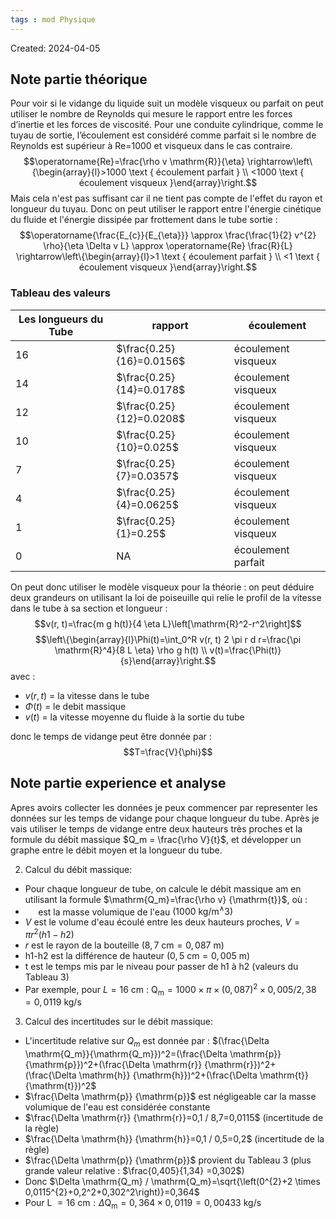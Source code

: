 ```yaml
---
tags : mod Physique
---
```

Created: 2024-04-05

## Note partie théorique
Pour voir si le vidange du liquide suit un modèle visqueux ou parfait on peut utiliser le nombre de Reynolds qui mesure le rapport entre les forces d’inertie et les forces de viscosité. Pour une conduite cylindrique, comme le tuyau de sortie, l’écoulement est considéré comme parfait si le nombre de Reynolds est supérieur à Re=1000 et visqueux dans le cas contraire. 
$$\operatorname{Re}=\frac{\rho v \mathrm{R}}{\eta} \rightarrow\left\{\begin{array}{l}>1000 \text { écoulement parfait } \\ <1000 \text { écoulement visqueux }\end{array}\right.$$
Mais cela n'est pas suffisant car il ne tient pas compte de l'effet du rayon et longueur du tuyau. Donc on peut utiliser le rapport entre l'énergie cinétique du fluide et l'énergie dissipée par frottement dans le tube sortie : 
$$\operatorname{\frac{E_{c}}{E_{\eta}}} \approx \frac{\frac{1}{2} v^{2} \rho}{\eta \Delta v L} \approx \operatorname{Re} \frac{R}{L} \rightarrow\left\{\begin{array}{l}>1 \text { écoulement parfait } \\ <1 \text { écoulement visqueux }\end{array}\right.$$
### Tableau des valeurs
| Les longueurs du Tube | rapport | écoulement |
| ---- | ---- | ---- |
| 16 | $\frac{0.25}{16}=0.0156$ | écoulement visqueux |
| 14 | $\frac{0.25}{14}=0.0178$ | écoulement visqueux |
| 12 | $\frac{0.25}{12}=0.0208$ | écoulement visqueux |
| 10 | $\frac{0.25}{10}=0.025$ | écoulement visqueux |
| 7 | $\frac{0.25}{7}=0.0357$ | écoulement visqueux |
| 4 | $\frac{0.25}{4}=0.0625$ | écoulement visqueux |
| 1 | $\frac{0.25}{1}=0.25$ | écoulement visqueux |
| 0 | NA | écoulement parfait  |
On peut donc utiliser le modèle visqueux pour la théorie :
on peut déduire deux grandeurs on utilisant la loi de poiseuille qui relie le profil de la vitesse dans le tube à sa section et longueur :
$$v(r, t)=\frac{m g h(t)}{4 \eta L}\left[\mathrm{R}^2-r^2\right]$$$$\left\{\begin{array}{l}\Phi(t)=\int_0^R v(r, t) 2 \pi r d r=\frac{\pi \mathrm{R}^4}{8 L \eta} \rho g h(t) \\ v(t)=\frac{\Phi(t)}{s}\end{array}\right.$$ avec : 
- $v(r,t)$ = la vitesse dans le tube
- $\Phi(t)$ = le debit massique
- $v(t)$ = la vitesse moyenne du fluide à la sortie du tube

donc le temps de vidange peut être donnée par :
$$T=\frac{V}{\phi}$$  
## Note partie experience et analyse
Apres avoirs collecter les données je peux commencer par representer les données sur les temps de vidange pour chaque longueur du tube. Après je vais utiliser le temps de vidange entre deux hauteurs très proches et la formule du débit massique $Q_m = \frac{\rho V}{t}$, et développer un graphe entre le débit moyen et la longueur du tube.

2. Calcul du débit massique:
- Pour chaque longueur de tube, on calcule le débit massique am en utilisant la formule $\mathrm{Q_m}=\frac{\rho v} {\mathrm{t}}$, où :
- $\quad$ est la masse volumique de l'eau $\left(1000 \mathrm{~kg} / \mathrm{m}^{\wedge} 3\right)$
- $V$ est le volume d'eau écoulé entre les deux hauteurs proches, $V=\pi r^2(h 1-h 2)$
- $r$ est le rayon de la bouteille $(8,7 \mathrm{~cm}=0,087 \mathrm{~m})$
- h1-h2 est la différence de hauteur $(0,5 \mathrm{~cm}=0,005 \mathrm{~m})$
- t est le temps mis par le niveau pour passer de h1 à h2 (valeurs du Tableau 3)
- Par exemple, pour $L=16 \mathrm{~cm}$ :
$\mathrm{Q_m}=1000 \times \pi \times(0,087)^2 \times 0,005 / 2,38=0,0119 \mathrm{~kg} / \mathrm{s}$
3. Calcul des incertitudes sur le débit massique:
- L'incertitude relative sur $Q_m$ est donnée par :
$(\frac{\Delta \mathrm{Q_m}}{\mathrm{Q_m}})^2=(\frac{\Delta \mathrm{p}} {\mathrm{p}})^2+(\frac{\Delta \mathrm{r}} {\mathrm{r}})^2+(\frac{\Delta \mathrm{h}} {\mathrm{h}})^2+(\frac{\Delta \mathrm{t}} {\mathrm{t}})^2$
- $\frac{\Delta \mathrm{p}} {\mathrm{p}}$ est négligeable car la masse volumique de l'eau est considérée constante
- $\frac{\Delta \mathrm{r}} {\mathrm{r}}=0,1 / 8,7=0,0115$ (incertitude de la règle)
- $\frac{\Delta \mathrm{h}} {\mathrm{h}}=0,1 / 0,5=0,2$ (incertitude de la règle)
- $\frac{\Delta \mathrm{p}} {\mathrm{p}}$ provient du Tableau 3 (plus grande valeur relative : $\frac{0,405}{1,34} =0,302$)
- Donc $\Delta \mathrm{Q_m} / \mathrm{Q_m}=\sqrt{\left(0^{2}+2 \times 0,0115^{2}+0,2^2+0,302^2\right)}=0,364$
- Pour L $=16 \mathrm{~cm}: \Delta \mathrm{Q_m}=0,364 \times 0,0119=0,00433 \mathrm{~kg} / \mathrm{s}$
